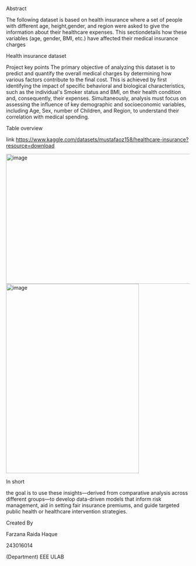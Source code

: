 Abstract

The following dataset is based on health insurance where a set of people with different age, height,gender, and region were asked to give the information about their healthcare expenses. This sectiondetails how these variables (age, gender, BMI, etc.) have affected their medical insurance charges

Health insurance dataset 

Project key points 
The primary objective of analyzing this dataset is to predict and quantify the overall medical charges by determining how various factors contribute to the final cost. This is achieved by first identifying the impact of specific behavioral and biological characteristics, such as the individual's Smoker status and BMI, on their health condition and, consequently, their expenses. Simultaneously, analysis must focus on assessing the influence of key demographic and socioeconomic variables, including Age, Sex, number of Children, and Region, to understand their correlation with medical spending.

Table overview 

link https://www.kaggle.com/datasets/mustafaoz158/healthcare-insurance?resource=download

<img width="739" height="356" alt="image" src="https://github.com/user-attachments/assets/a0fb1703-d55d-4268-87ca-00fda4f71751" />


<img width="364" height="519" alt="image" src="https://github.com/user-attachments/assets/781dc321-8d09-428c-82e0-a2491cd5d819" />



In short 

the goal is to use these insights—derived from comparative analysis across different groups—to develop data-driven models that inform risk management, aid in setting fair insurance premiums, and guide targeted public health or healthcare intervention strategies.


Created By

Farzana Raida Haque

243016014

(Department) EEE ULAB
